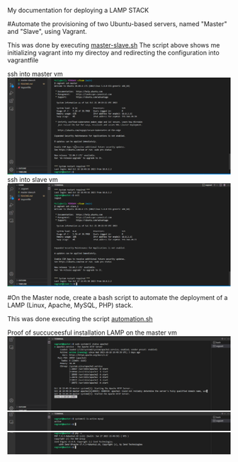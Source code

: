 My documentation for deploying a LAMP STACK

#Automate the provisioning of two Ubuntu-based servers, named "Master" and "Slave", using Vagrant.

This was done by executing [master-slave.sh](https://github.com/molly8213/Altexam/blob/main/master-slave.sh)
The script above shows me initializing vagrant into my directoy and redirecting the configuration into vagrantfile

ssh into master vm
![master vm](./images/image2.png)
ssh into slave vm
![slave vm](./images/image3.png)

#On the Master node, create a bash script to automate the deployment of a LAMP (Linux, Apache, MySQL, PHP) stack.

This was done executing the script [automation.sh](https://github.com/molly8213/Altexam/blob/main/automation.sh)

Proof of succuceesful installation LAMP on the master vm
![apache2](./images/image4.png)
![mysql](./images/image5.png)
![php](./images/image6.png)